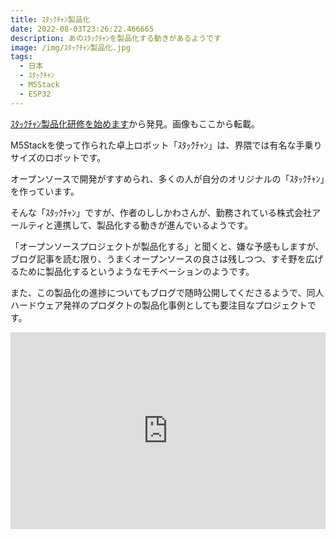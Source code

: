 ```yaml
---
title: ｽﾀｯｸﾁｬﾝ製品化
date: 2022-08-03T23:26:22.466665
description: あのｽﾀｯｸﾁｬﾝを製品化する動きがあるようです
image: /img/ｽﾀｯｸﾁｬﾝ製品化.jpg
tags:
  - 日本
  - ｽﾀｯｸﾁｬﾝ
  - M5Stack
  - ESP32
---
```

[ｽﾀｯｸﾁｬﾝ製品化研修を始めます](https://rt-net.jp/humanoid/archives/4511)から発見。画像もここから転載。

M5Stackを使って作られた卓上ロボット「ｽﾀｯｸﾁｬﾝ」は、界隈では有名な手乗りサイズのロボットです。

オープンソースで開発がすすめられ、多くの人が自分のオリジナルの「ｽﾀｯｸﾁｬﾝ」を作っています。

そんな「ｽﾀｯｸﾁｬﾝ」ですが、作者のししかわさんが、勤務されている株式会社アールティと連携して、製品化する動きが進んでいるようです。

「オープンソースプロジェクトが製品化する」と聞くと、嫌な予感もしますが、ブログ記事を読む限り、うまくオープンソースの良さは残しつつ、すそ野を広げるために製品化するというようなモチベーションのようです。

また、この製品化の進捗についてもブログで随時公開してくださるようで、同人ハードウェア発祥のプロダクトの製品化事例としても要注目なプロジェクトです。


<iframe width="100%" height="315" src="https://www.youtube.com/embed/yOKuEbuDOZg" title="YouTube video player" frameborder="0" allow="accelerometer; autoplay; clipboard-write; encrypted-media; gyroscope; picture-in-picture" allowfullscreen></iframe>

